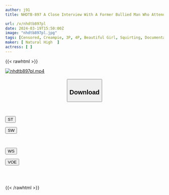 ```yaml
---
author: j91
title: NHDTB-897 A Close Interview With A Former Bullied Man Who Attends A Class Reunion! Brainwashing, Cuckolding, And Creampieing Annoying Girls... My 28-year-old Revenge Story

url: /v/nhdtb897pl
date: 2024-03-19T15:50:00Z
image: "nhdtb897pl.jpg"
tags: [Censored, Creampie, 3P, 4P, Beautiful Girl, Squirting, Documentary	]
maker: [ Natural High  ]
actress: [ ]
---
```



{{< rawhtml >}}

<div class="video" data-videoid="jbMb7bOAaVuzKAw">
    <a href="javascript:;">
        <img src="/v/nhdtb897pl/nhdtb897pl.jpg" width="WIDTH" height="HEIGHT" alt="nhdtb897pl.mp4" loading="lazy">
    </a>
</div>

<script type="text/javascript" src="https://j91.asia/asset/on-demand-st.js"></script>

<br>
  <link rel="stylesheet" href="https://j91.asia/asset/bs5.css">
  
  <center>
  <button class="btn btn-primary" type="button" data-bs-toggle="collapse" data-bs-target=".multi-collapse" aria-expanded="false" aria-controls="multiCollapseExample1 multiCollapseExample2"><h2>Download</h2></button></center>
</p>
<div class="row">
  <div class="col">
    <div class="collapse multi-collapse" id="multiCollapseExample1">
      <div class="card card-body">
	      	      <br>
<div class="buttons">  
<p><a href="https://streamtape.to/v/jbMb7bOAaVuzKAw" target="_blank"><button class="btn-hover color-3"><i class="fa fa-download"></i> ST</button></a></p>
<p><a href="https://asnwish.com/lfuje44irxto" target="_blank"><button class="btn-hover color-2"><i class="fa fa-download"></i> SW</button></a></p></div>
    </div>
  </div>
</div>
  <div class="col">
    <div class="collapse multi-collapse" id="multiCollapseExample2">
      <div class="card card-body">
	      <br>
<div class="buttons">
<p><a href="https://wolfstream.tv/7vkic12e07fl"><button class="btn-hover color-9"><i class="fa fa-download"></i> WS</button></a></p>
<p><a href="https://voe.sx/miipqswl9rkf"><button class="btn-hover color-8"><i class="fa fa-download"></i> VOE</button></a></p></div>
<br><br>
      </div>
    </div>
  </div>
</div>

{{< /rawhtml >}}